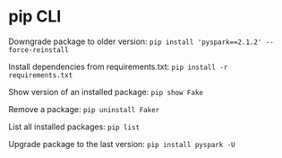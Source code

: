 # pip CLI

Downgrade package to older version: 
`pip install 'pyspark==2.1.2' --force-reinstall`

Install dependencies from requirements.txt:
`pip install -r requirements.txt`

Show version of an installed package:
`pip show Fake`

Remove a package:
`pip uninstall Faker`

List all installed packages:
`pip list`

Upgrade package to the last version:
`pip install pyspark -U`
